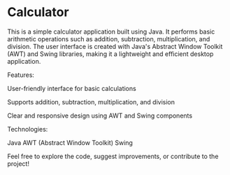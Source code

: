 # Calculator

This is a simple calculator application built using Java. It performs basic arithmetic operations such as addition, subtraction, multiplication, and division. The user interface is created with Java's Abstract Window Toolkit (AWT) and Swing libraries, making it a lightweight and efficient desktop application.

Features:

User-friendly interface for basic calculations

Supports addition, subtraction, multiplication, and division

Clear and responsive design using AWT and Swing components

Technologies:

Java
AWT (Abstract Window Toolkit)
Swing

Feel free to explore the code, suggest improvements, or contribute to the project!
